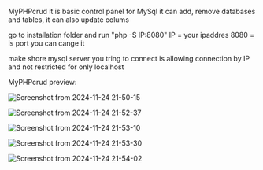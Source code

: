 MyPHPcrud it is basic control panel for MySql it can add, remove databases and tables, it can also update colums

go to installation folder and run "php -S IP:8080"  IP = your ipaddres 8080 = is port you can cange it 

make shore mysql server you tring to connect is allowing connection by IP and not restricted for only localhost 

MyPHPcrud preview:

![Screenshot from 2024-11-24 21-50-15](https://github.com/user-attachments/assets/608fee45-3c48-4ad6-b244-8e9a5a79edba)

![Screenshot from 2024-11-24 21-52-37](https://github.com/user-attachments/assets/d6f4ee95-5671-43e6-9b9d-14ce992ca515)

![Screenshot from 2024-11-24 21-53-10](https://github.com/user-attachments/assets/a569b813-1f76-4607-b404-cc466fb50a19)

![Screenshot from 2024-11-24 21-53-30](https://github.com/user-attachments/assets/094d5a5f-756d-4a2a-a768-dae694cf50c1)

![Screenshot from 2024-11-24 21-54-02](https://github.com/user-attachments/assets/588a883f-54c2-48f6-8a4b-8b150c1c83c8)
